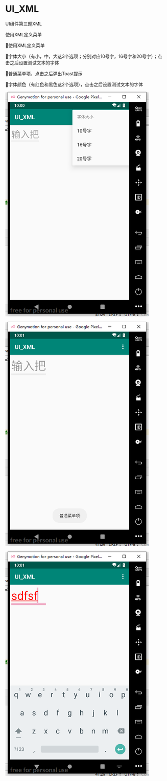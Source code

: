 # UI_XML
UI组件第三题XML

使用XML定义菜单

使用XML定义菜单

字体大小（有小，中，大这3个选项；分别对应10号字，16号字和20号字）；点击之后设置测试文本的字体

普通菜单项，点击之后弹出Toast提示

字体颜色（有红色和黑色这2个选项），点击之后设置测试文本的字体

![image](https://github.com/zhanglei742/UI_XML/blob/master/app/src/readmepicture/3-1.png)

![image](https://github.com/zhanglei742/UI_XML/blob/master/app/src/readmepicture/3-2.png)

![image](https://github.com/zhanglei742/UI_XML/blob/master/app/src/readmepicture/3-3.png)
